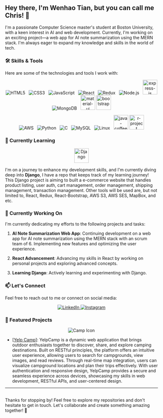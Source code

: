 ## Hey there, I'm Wenhao Tian, but you can call me Chris! 👋

I'm a passionate Computer Science master's student at Boston University, with a keen interest in AI and web development. Currently, I'm working on an exciting project—a web app for AI note summarization using the MERN stack. I'm always eager to expand my knowledge and skills in the world of tech.

### 🛠️ Skills & Tools

Here are some of the technologies and tools I work with:

<p align="center">
  <img src="https://img.icons8.com/color/48/000000/html-5.png" alt="HTML5" title="HTML5" />&nbsp;&nbsp;
  <img src="https://img.icons8.com/color/48/000000/css3.png" alt="CSS3" title="CSS3" />&nbsp;&nbsp;
  <img src="https://img.icons8.com/color/48/000000/javascript.png" alt="JavaScript" title="JavaScript" />&nbsp;&nbsp;
  <img src="https://img.icons8.com/color/48/000000/react-native.png" alt="React" title="React" />&nbsp;&nbsp;
  <img src="https://img.icons8.com/color/48/000000/redux.png" alt="Redux" title="Redux" />&nbsp;&nbsp;
  <img src="https://img.icons8.com/color/48/000000/nodejs.png" alt="Node.js" title="Node.js" />&nbsp;&nbsp;
  <img width="48" height="48" src="https://img.icons8.com/color/48/express-js.png" alt="express-js"/>
  <img src="https://img.icons8.com/color/48/000000/mongodb.png" alt="MongoDB" title="MongoDB" />&nbsp;&nbsp;
  <img width="48" height="48" src="https://img.icons8.com/color/48/material-ui.png" alt="material-ui"/>
  <img width="48" height="48" src="https://img.icons8.com/color-glass/48/bootstrap.png" alt="bootstrap"/>
</p>

<p align="center">
   <img src="https://img.icons8.com/color/48/000000/amazon-web-services.png" alt="AWS" title="AWS" />&nbsp;&nbsp;
  <img src="https://img.icons8.com/color/48/000000/python.png" alt="Python" title="Python" />&nbsp;&nbsp;
  <img src="https://img.icons8.com/color/48/000000/c-programming.png" alt="C" title="C" />&nbsp;&nbsp;
  <img src="https://img.icons8.com/color/48/000000/mysql.png" alt="MySQL" title="MySQL" />&nbsp;&nbsp;
  <img src="https://img.icons8.com/color/48/000000/linux.png" alt="Linux" title="Linux" />&nbsp;&nbsp;
  <img width="48" height="48" src="https://img.icons8.com/color/48/java-coffee-cup-logo--v1.png" alt="java-coffee-cup-logo--v1"/>
  <img width="48" height="48" src="https://img.icons8.com/fluency/48/r-project.png" alt="r-project"/>
</p>


### 🌱 Currently Learning
<p align="center">
  <img width="48" height="48" src="https://img.icons8.com/color/48/django.png" alt="Django"/>
</p>

I'm on a journey to enhance my development skills, and I'm currently diving deep into **Django**, I have a repo that keeps track of my learning journey! This Django project is aiming to built a e-commerce website that handles product listing, user auth, cart management, order management, shipping management, transaction management. Other tools will be used are, but not limited to, React, Redux, React-Bootstrap, AWS S3, AWS SES, MapBox, and etc.

### 🔨 Currently Working On

I'm currently dedicating my efforts to the following projects and tasks:

1. **AI Note Summarization Web App**: Continuing development on a web app for AI note summarization using the MERN stack with an scrum team of 6. Implementing new features and optimizing the user experience.

2. **React Advancement**: Advancing my skills in React by working on personal projects and exploring advanced concepts.

3. **Learning Django**: Actively learning and experimenting with Django.
### 📫 Let's Connect

Feel free to reach out to me or connect on social media:

<p align="center">
  <a href="https://www.linkedin.com/in/wenhao-tian-2886b5159/" target="_blank" rel="noopener noreferrer">
  <img src="https://img.icons8.com/color/48/000000/linkedin.png" alt="LinkedIn" title="LinkedIn" />
  </a>

  <a href="https://instagram.com/wenhao_chris_t?igshid=NzZlODBkYWE4Ng%3D%3D&utm_source=qr" target="_blank" rel="noopener noreferrer">
  <img src="https://img.icons8.com/color/48/000000/instagram-new.png" alt="Instagram" title="Instagram" />
  </a>
</p>


### 🌟 Featured Projects
<p align="center"><img src="https://img.icons8.com/fluent/48/000000/campfire.png" alt="Camp Icon" title="Camp Icon"/>
</p>


- [<a href= "https://github.com/ChrisTian206/Yelp_camp">Yelp Camp</a>]: YelpCamp is a dynamic web application that brings outdoor enthusiasts together to discover, share, and explore camping destinations. Built on RESTful principles, the platform offers an intuitive user experience, allowing users to search for campgrounds, view images, and read reviews. Through real-time map integration, users can visualize campground locations and plan their trips effectively. With user authentication and responsive design, YelpCamp provides a secure and seamless experience across devices, showcasing my skills in web development, RESTful APIs, and user-centered design.

<hr>
<br>
Thanks for stopping by! Feel free to explore my repositories and don't hesitate to get in touch. Let's collaborate and create something amazing together! 🚀
